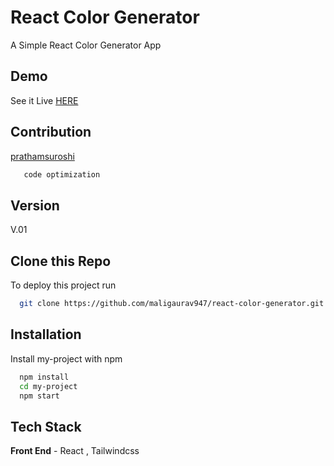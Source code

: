 
# React Color Generator

A Simple React Color Generator App 

## Demo

See it Live [HERE](https://maligaurav947.github.io/react-color-generator/) 

## Contribution

 [prathamsuroshi](https://github.com/prathamsuroshi) 
   ```bash
      code optimization
   ```

## Version

V.01

## Clone this Repo

To deploy this project run

```bash
  git clone https://github.com/maligaurav947/react-color-generator.git
```

## Installation

Install my-project with npm

```bash
  npm install
  cd my-project
  npm start
```
    
## Tech Stack

**Front End** - React , Tailwindcss 
